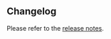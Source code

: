 ## Changelog

Please refer to the [release notes](https://github.com/qJake/HADotNet.CommandCenter/releases/tag/v1.0.0).